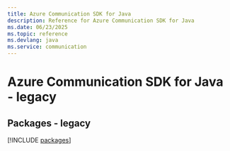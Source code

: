 ```yaml
---
title: Azure Communication SDK for Java
description: Reference for Azure Communication SDK for Java
ms.date: 06/23/2025
ms.topic: reference
ms.devlang: java
ms.service: communication
---
```

# Azure Communication SDK for Java - legacy
## Packages - legacy
[!INCLUDE [packages](communication-index.md)]